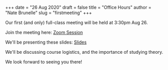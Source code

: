 +++
date = "26 Aug 2020"
draft = false
title = "Office Hours"
author = "Nate Brunelle"
slug = "firstmeeting"
+++

Our first (and only) full-class meeting will be held at 3:30pm Aug 26.

Join the meeting here: [Zoom Session](https://virginia.zoom.us/j/95556147173?pwd=cW5iVUxiSEg4M0pVWlg1MG0yZ29zZz09)

We'll be presenting these slides: [Slides](https://www.dropbox.com/s/dr00z20ex547eyn/course_intro.pptx?dl=0)

We'll be discussing course logistics, and the importance of studying theory.

We look forward to seeing you there!

